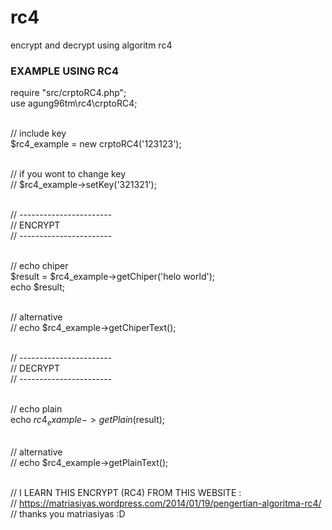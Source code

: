 # rc4
encrypt and decrypt using algoritm rc4



<h3>EXAMPLE USING RC4</h3>

require "src/crptoRC4.php";<br />
use agung96tm\rc4\crptoRC4;<br />
<br />

// include key<br />
$rc4_example = new crptoRC4('123123');<br />
<br />

// if you wont to change key<br />
// $rc4_example->setKey('321321');<br />
<br />

// -----------------------<br />
	// ENCRYPT<br />
// -----------------------<br />
<br />

// echo chiper<br />
$result = $rc4_example->getChiper('helo world');<br />
echo $result;<br />
<br />

// alternative<br />
// echo $rc4_example->getChiperText();<br />
<br />

// -----------------------<br />
	// DECRYPT<br />
// -----------------------<br />
<br />

// echo plain<br />
echo $rc4_example->getPlain($result);<br />
<br />

// alternative<br />
// echo $rc4_example->getPlainText();<br />
<br />


// I LEARN THIS ENCRYPT (RC4) FROM THIS WEBSITE :<br />
// https://matriasiyas.wordpress.com/2014/01/19/pengertian-algoritma-rc4/<br />
// thanks you matriasiyas :D
